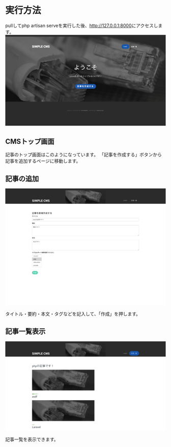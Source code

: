 <h1>実行方法</h1>
pullしてphp artisan serveを実行した後、<a href="http://127.0.0.1:8000">http://127.0.0.1:8000</a>にアクセスします。

<img src="./images/simple cms1.png" alt="トップページ">
<h2>CMSトップ画面</h2>
<p>記事のトップ画面はこのようになっています。
「記事を作成する」ボタンから記事を追加するページに移動します。</p>

<h2>記事の追加</h2>
<img src="./images/simple cms2.png" alt="記事追加ページ">
<p>タイトル・要約・本文・タグなどを記入して、「作成」を押します。</p>

<h2>記事一覧表示</h2>
<img src="./images/simple cms3.png" alt="記事一覧ページ">
<p>記事一覧を表示できます。</p>
